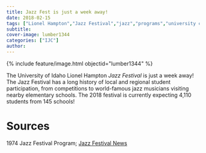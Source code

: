 ```yaml
---
title: Jazz Fest is just a week away!
date: 2018-02-15
tags: ["Lionel Hampton","Jazz Festival","jazz","programs","university concerts","jazz"]
subtitle: 
cover-image: lumber1344
categories: ["IJC"]
author: 
---
```


{% include feature/image.html objectid="lumber1344" %}

The University of Idaho Lionel Hampton *Jazz Festival* is just a week away! The Jazz Festival has a long history of local and regional student participation, from competitions to world-famous jazz musicians visiting nearby elementary schools. The 2018 festival is currently expecting 4,110 students from 145 schools!

# Sources

1974 Jazz Festival Program; [Jazz Festival News](http://www.uidaho.edu/news/news-articles/news-releases/2018-February/020718-jazzfesttickets)